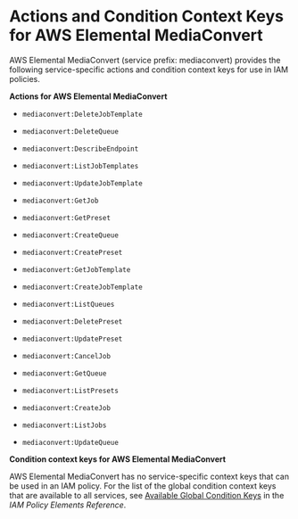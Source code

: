 # Actions and Condition Context Keys for AWS Elemental MediaConvert<a name="list_mediaconvert"></a>

AWS Elemental MediaConvert \(service prefix: mediaconvert\) provides the following service\-specific actions and condition context keys for use in IAM policies\.

**Actions for AWS Elemental MediaConvert**

+ `mediaconvert:DeleteJobTemplate`

+ `mediaconvert:DeleteQueue`

+ `mediaconvert:DescribeEndpoint`

+ `mediaconvert:ListJobTemplates`

+ `mediaconvert:UpdateJobTemplate`

+ `mediaconvert:GetJob`

+ `mediaconvert:GetPreset`

+ `mediaconvert:CreateQueue`

+ `mediaconvert:CreatePreset`

+ `mediaconvert:GetJobTemplate`

+ `mediaconvert:CreateJobTemplate`

+ `mediaconvert:ListQueues`

+ `mediaconvert:DeletePreset`

+ `mediaconvert:UpdatePreset`

+ `mediaconvert:CancelJob`

+ `mediaconvert:GetQueue`

+ `mediaconvert:ListPresets`

+ `mediaconvert:CreateJob`

+ `mediaconvert:ListJobs`

+ `mediaconvert:UpdateQueue`

**Condition context keys for AWS Elemental MediaConvert**

AWS Elemental MediaConvert has no service\-specific context keys that can be used in an IAM policy\. For the list of the global condition context keys that are available to all services, see [Available Global Condition Keys](reference_policies_condition-keys.md#AvailableKeys) in the *IAM Policy Elements Reference*\.